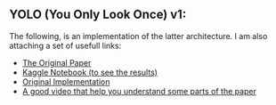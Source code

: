 ## YOLO (You Only Look Once) v1:

The following, is an implementation of the latter architecture. I am also attaching a set of usefull links:

- [The Original Paper](https://arxiv.org/pdf/1506.02640)
- [Kaggle Notebook (to see the results)](.)
- [Original Implementation](https://github.com/aladdinpersson/Machine-Learning-Collection/tree/master/ML/Pytorch/object_detection/YOLO)
- [A good video that help you understand some parts of the paper](https://www.youtube.com/watch?v=n9_XyCGr-MI&list=PLhhyoLH6Ijfw0TpCTVTNk42NN08H6UvNq&index=5)